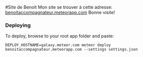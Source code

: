 #Site de Benoit
Mon site se trouver à cette adresse: [benoitaccompagnateur.meteorapp.com](http://benoitaccompagnateur.meteorapp.com)
Bonne visite!

### Deploying
To deploy, browse to your root app folder and paste:
```
DEPLOY_HOSTNAME=galaxy.meteor.com meteor deploy benoitaccompagnateur.meteorapp.com --settings settings.json
```

